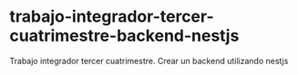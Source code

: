 # trabajo-integrador-tercer-cuatrimestre-backend-nestjs
Trabajo integrador tercer cuatrimestre. Crear un  backend  utilizando  nestjs
